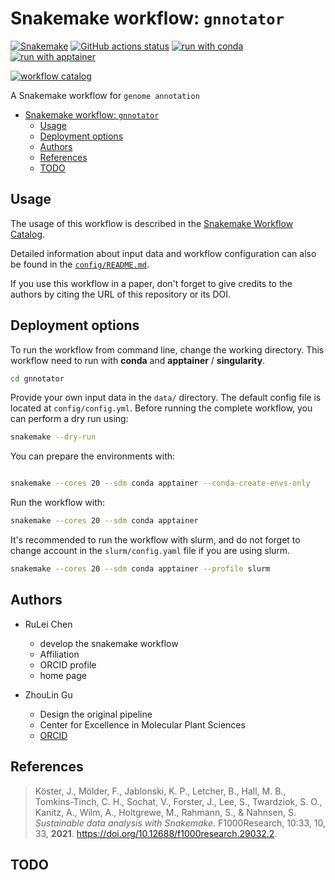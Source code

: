 # Snakemake workflow: `gnnotator`

[![Snakemake](https://img.shields.io/badge/snakemake-≥8.0.0-brightgreen.svg)](https://snakemake.github.io)
[![GitHub actions status](https://github.com/r1cheu/gnnotator/workflows/Tests/badge.svg?branch=main)](https://github.com/r1cheu/gnnotator/actions?query=branch%3Amain+workflow%3ATests)
[![run with conda](http://img.shields.io/badge/run%20with-conda-3EB049?labelColor=000000&logo=anaconda)](https://docs.conda.io/en/latest/)
[![run with apptainer](https://img.shields.io/badge/run%20with-apptainer-52307c?labelColor=000000&logo=apptainer)](https://apptainer.org/)

[![workflow catalog](https://img.shields.io/badge/Snakemake%20workflow%20catalog-darkgreen)](https://snakemake.github.io/snakemake-workflow-catalog/docs/workflows/r1cheu/gnnotator)

A Snakemake workflow for `genome annotation`

- [Snakemake workflow: `gnnotator`](#snakemake-workflow-gnnotator)
  - [Usage](#usage)
  - [Deployment options](#deployment-options)
  - [Authors](#authors)
  - [References](#references)
  - [TODO](#todo)

## Usage

The usage of this workflow is described in the [Snakemake Workflow Catalog](https://snakemake.github.io/snakemake-workflow-catalog/docs/workflows/r1cheu/gnnotator).

Detailed information about input data and workflow configuration can also be found in the [`config/README.md`](config/README.md).

If you use this workflow in a paper, don't forget to give credits to the authors by citing the URL of this repository or its DOI.

## Deployment options

To run the workflow from command line, change the working directory. This workflow need to run with **conda** and **apptainer** / **singularity**.

```bash
cd gnnotator
```

Provide your own input data in the `data/` directory. The default config file is located at `config/config.yml`.
Before running the complete workflow, you can perform a dry run using:

```bash
snakemake --dry-run
```

You can prepare the environments with:

```bash

snakemake --cores 20 --sdm conda apptainer --conda-create-envs-only

```

Run the workflow with:

```bash
snakemake --cores 20 --sdm conda apptainer
```

It's recommended to run the workflow with slurm, and do not forget to change account in the `slurm/config.yaml` file if you are using slurm.

```bash
snakemake --cores 20 --sdm conda apptainer --profile slurm
```

## Authors

- RuLei Chen
  - develop the snakemake workflow
  - Affiliation
  - ORCID profile
  - home page

- ZhouLin Gu
  - Design the original pipeline
  - Center for Excellence in Molecular Plant Sciences
  - [ORCID](https://orcid.org/0000-0001-7732-9515)
  

## References

> Köster, J., Mölder, F., Jablonski, K. P., Letcher, B., Hall, M. B., Tomkins-Tinch, C. H., Sochat, V., Forster, J., Lee, S., Twardziok, S. O., Kanitz, A., Wilm, A., Holtgrewe, M., Rahmann, S., & Nahnsen, S. _Sustainable data analysis with Snakemake_. F1000Research, 10:33, 10, 33, **2021**. https://doi.org/10.12688/f1000research.29032.2.

## TODO
